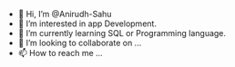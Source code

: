 - 👋 Hi, I’m @Anirudh-Sahu
- 👀 I’m interested in app Development.
- 🌱 I’m currently learning SQL or Programming language.
- 💞️ I’m looking to collaborate on ...
- 📫 How to reach me ...

<!---
Anirudh-Sahu/Anirudh-Sahu is a ✨ special ✨ repository because its `README.md` (this file) appears on your GitHub profile.
You can click the Preview link to take a look at your changes.
--->
